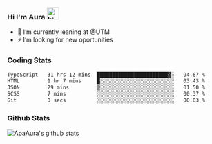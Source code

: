 ### Hi I'm Aura <img src="https://user-images.githubusercontent.com/1303154/88677602-1635ba80-d120-11ea-84d8-d263ba5fc3c0.gif" width="28px" alt="hi">

- 🔭 I’m currently leaning at @UTM
- ⚡ I’m looking for new oportunities


### Coding Stats

<!--START_SECTION:waka-->

```txt
TypeScript   31 hrs 12 mins  ███████████████████████▓░   94.67 %
HTML         1 hr 7 mins     █░░░░░░░░░░░░░░░░░░░░░░░░   03.43 %
JSON         29 mins         ▒░░░░░░░░░░░░░░░░░░░░░░░░   01.50 %
SCSS         7 mins          ░░░░░░░░░░░░░░░░░░░░░░░░░   00.37 %
Git          0 secs          ░░░░░░░░░░░░░░░░░░░░░░░░░   00.03 %
```

<!--END_SECTION:waka-->

### Github Stats

![ApaAura's github stats](https://github-readme-stats.vercel.app/api?username=ApaAura&count_private=true&theme=tokyonight&hide=contribs,prs)
